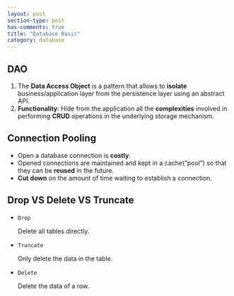 ```yaml
---
layout: post
section-type: post
has-comments: true
title: "Database Basic"
category: database
---
```


## DAO

1. The **Data Access Object** is a pattern that allows to **isolate** business/application layer from the persistence layer using an abstract API.
2. **Functionality**: Hide from the application all the **complexities** involved in performing **CRUD** operations in the underlying storage mechanism.

## Connection Pooling

- Open a database connection is **costly**.
- Opened connections are maintained and kept in a cache(”pool”) so that they can be **reused** in the future.
- **Cut down** on the amount of time waiting to establish a connection.

## Drop VS Delete VS Truncate

- `Drop`
    
    Delete all tables directly.
    
- `Truncate`
    
    Only delete the data in the table.
    
- `Delete`
    
    Delete the data of a row.